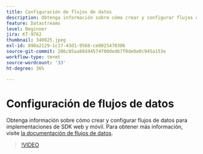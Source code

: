 ```yaml
---
title: Configuración de flujos de datos
description: Obtenga información sobre cómo crear y configurar flujos de datos
feature: Datastreams
level: Beginner
jira: KT-9762
thumbnail: 340825.jpeg
exl-id: 890a2129-1c17-43d1-9568-ce8025470306
source-git-commit: 286c85aa88d44574f00ded67f0de8e0c945a153e
workflow-type: tm+mt
source-wordcount: '33'
ht-degree: 36%

---
```


# Configuración de flujos de datos

Obtenga información sobre cómo crear y configurar flujos de datos para implementaciones de SDK web y móvil. Para obtener más información, visite [la documentación de flujos de datos](https://experienceleague.adobe.com/docs/experience-platform/edge/fundamentals/datastreams.html?lang=es).

>[!VIDEO](https://video.tv.adobe.com/v/340825?learn=on&enablevpops)
